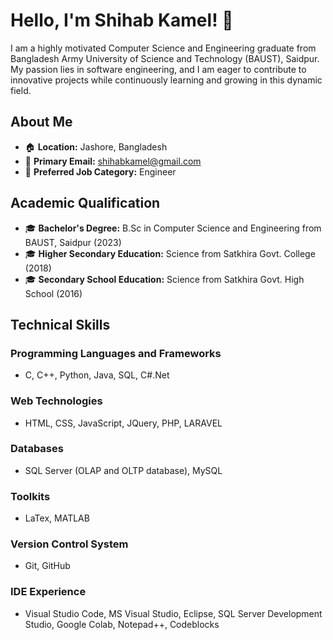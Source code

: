 # Hello, I'm Shihab Kamel! 👋

I am a highly motivated Computer Science and Engineering graduate from Bangladesh Army University of Science and Technology (BAUST), Saidpur. My passion lies in software engineering, and I am eager to contribute to innovative projects while continuously learning and growing in this dynamic field.

## About Me

- 🏠 **Location:** Jashore, Bangladesh
- 📧 **Primary Email:** shihabkamel@gmail.com
- 💼 **Preferred Job Category:** Engineer

## Academic Qualification

- 🎓 **Bachelor's Degree:** B.Sc in Computer Science and Engineering from BAUST, Saidpur (2023)
- 🎓 **Higher Secondary Education:** Science from Satkhira Govt. College (2018)
- 🎓 **Secondary School Education:** Science from Satkhira Govt. High School (2016)

## Technical Skills

### Programming Languages and Frameworks
- C, C++, Python, Java, SQL, C#.Net

### Web Technologies
- HTML, CSS, JavaScript, JQuery, PHP, LARAVEL

### Databases
- SQL Server (OLAP and OLTP database), MySQL

### Toolkits
- LaTex, MATLAB

### Version Control System
- Git, GitHub

### IDE Experience
- Visual Studio Code, MS Visual Studio, Eclipse, SQL Server Development Studio, Google Colab, Notepad++, Codeblocks

